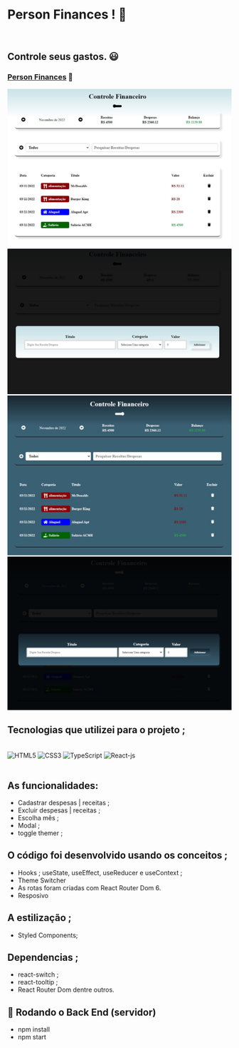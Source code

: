 # Person Finances ! 🤑
<br>

## Controle seus gastos. 😃 

### [Person Finances](https://react-js-person-finances.netlify.app/) 🔗

![](./src/assets/images/financial-control.jpg)
![](./src/assets/images/financial-control4.jpg)
![](./src/assets/images/financial-control2.jpg)
![](./src/assets/images/financial-control3.jpg)

## Tecnologias que utilizei para o projeto ;  
<div style="display: inline_block"><br>
    <img  align="center" src="https://cdn.jsdelivr.net/gh/devicons/devicon/icons/html5/html5-original-wordmark.svg" heigth="30" width="40"alt="HTML5">
    <img  align="center" src="https://cdn.jsdelivr.net/gh/devicons/devicon/icons/css3/css3-original-wordmark.svg" heigth="30" width="40"alt="CSS3">
    <img  align="center" src="https://cdn.jsdelivr.net/gh/devicons/devicon/icons/typescript/typescript-original.svg"  heigth="30" width="40"alt="TypeScript">
    <img  align="center" src="https://cdn.jsdelivr.net/gh/devicons/devicon/icons/react/react-original-wordmark.svg" heigth="30" width="40"alt="React-js">
</div>

<br>

##  As funcionalidades:
- Cadastrar despesas | receitas ;
- Excluir despesas | receitas ;
- Escolha mês ;
- Modal ;
- toggle themer ;
## O código foi desenvolvido usando os conceitos ; 
- Hooks ; useState, useEffect, useReducer e useContext ;
- Theme Switcher
- As rotas foram criadas com React Router Dom 6.
- Resposivo
## A estilização ; 
- Styled Components; 
## Dependencias ; 
- react-switch ; 
- react-tooltip ; 
- React Router Dom dentre outros. 
## 🎲 Rodando o Back End (servidor)
- npm install
- npm start




